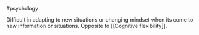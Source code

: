 #psychology 

Difficult in adapting to new situations or changing mindset when its come to new information or situations. Opposite to [[Cognitive flexibility]].